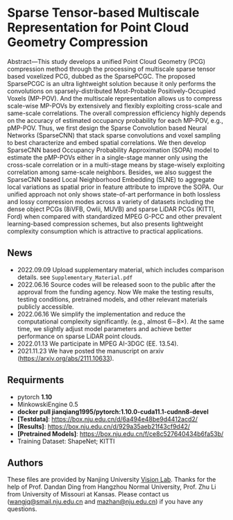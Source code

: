 # Sparse Tensor-based Multiscale Representation for Point Cloud Geometry Compression

Abstract—This study develops a unified Point Cloud Geometry (PCG) compression method through the processing of multiscale sparse tensor based voxelized PCG, dubbed as the SparsePCGC. The proposed SparsePCGC is an ultra lightweight solution because it only performs the convolutions on sparsely-distributed Most-Probable Positively-Occupied Voxels (MP-POV). And the multiscale representation allows us to compress scale-wise MP-POVs by extensively and flexibly exploiting cross-scale and same-scale
correlations. The overall compression efficiency highly depends on the accuracy of estimated occupancy probability for each MP-POV, e.g., pMP-POV. Thus, we first design the Sparse Convolution based Neural Networks (SparseCNN) that stack sparse convolutions and voxel sampling to best characterize and embed spatial correlations. We then develop SparseCNN based Occupancy Probability Approximation (SOPA) model to estimate the pMP-POVs either in a single-stage manner only using the cross-scale correlation or in a multi-stage means by stage-wisely exploiting correlation among same-scale neighbors. Besides, we also suggest the SparseCNN based Local Neighborhood Embedding (SLNE) to aggregate local variations as spatial prior in feature attribute to improve the SOPA. Our unified approach not only shows state-of-art performance in both lossless and lossy compression modes across a variety of datasets including the dense object PCGs (8iVFB, Owlii, MUVB) and sparse LiDAR PCGs (KITTI, Ford) when compared with standardized MPEG G-PCC and other prevalent learning-based compression schemes, but also presents lightweight complexity consumption which is attractive to practical applications.


## News
- 2022.09.09 Upload supplementary material, which includes comparison details. see `Supplementary_Material.pdf`
- 2022.06.16 Source codes will be released soon to the public after the approval from the funding agency. Now We make the testing results, testing conditions, pretrained models, and other relevant materials publicly accessible.
- 2022.06.16 We simplify the implementation and reduce the computational complexity significantly. (e.g., almost 6∼8×). At the same time, we slightly adjust model parameters and achieve better performance on sparse LiDAR point clouds.
- 2022.01.13 We participate in MPEG AI-3DGC (EE. 13.54). 
- 2021.11.23 We have posted the manuscript on arxiv (https://arxiv.org/abs/2111.10633).


## Requirments
- pytorch **1.10**
- MinkowskiEngine 0.5 
- **docker pull jianqiang1995/pytorch:1.10.0-cuda11.1-cudnn8-devel**
- **[Testdata]**: https://box.nju.edu.cn/d/6a494e48be9d4412acd2/
- **[Results]**: https://box.nju.edu.cn/d/929a35aeb21f43cf9d42/
- **[Pretrained Models]**: https://box.nju.edu.cn/f/ce8c527640434b6fa53b/
- Training Dataset: ShapeNet; KITTI



## Authors
These files are provided by Nanjing University  [Vision Lab](https://vision.nju.edu.cn/). Thanks for the help of Prof. Dandan Ding from Hangzhou Normal University, Prof. Zhu Li from University of Missouri at Kansas. Please contact us (wangjq@smail.nju.edu.cn and mazhan@nju.edu.cn) if you have any questions.

